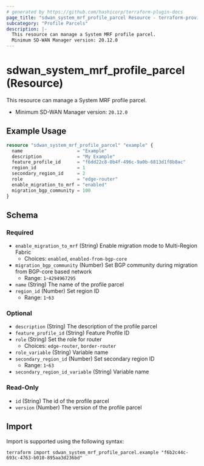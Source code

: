 ```yaml
---
# generated by https://github.com/hashicorp/terraform-plugin-docs
page_title: "sdwan_system_mrf_profile_parcel Resource - terraform-provider-sdwan"
subcategory: "Profile Parcels"
description: |-
  This resource can manage a System MRF profile parcel.
  Minimum SD-WAN Manager version: 20.12.0
---
```


# sdwan_system_mrf_profile_parcel (Resource)

This resource can manage a System MRF profile parcel.
  - Minimum SD-WAN Manager version: `20.12.0`

## Example Usage

```terraform
resource "sdwan_system_mrf_profile_parcel" "example" {
  name                    = "Example"
  description             = "My Example"
  feature_profile_id      = "f6dd22c8-0b4f-496c-9a0b-6813d1f8b8ac"
  region_id               = 1
  secondary_region_id     = 2
  role                    = "edge-router"
  enable_migration_to_mrf = "enabled"
  migration_bgp_community = 100
}
```

<!-- schema generated by tfplugindocs -->
## Schema

### Required

- `enable_migration_to_mrf` (String) Enable migration mode to Multi-Region Fabric
  - Choices: `enabled`, `enabled-from-bgp-core`
- `migration_bgp_community` (Number) Set BGP community during migration from BGP-core based network
  - Range: `1`-`4294967295`
- `name` (String) The name of the profile parcel
- `region_id` (Number) Set region ID
  - Range: `1`-`63`

### Optional

- `description` (String) The description of the profile parcel
- `feature_profile_id` (String) Feature Profile ID
- `role` (String) Set the role for router
  - Choices: `edge-router`, `border-router`
- `role_variable` (String) Variable name
- `secondary_region_id` (Number) Set secondary region ID
  - Range: `1`-`63`
- `secondary_region_id_variable` (String) Variable name

### Read-Only

- `id` (String) The id of the profile parcel
- `version` (Number) The version of the profile parcel

## Import

Import is supported using the following syntax:

```shell
terraform import sdwan_system_mrf_profile_parcel.example "f6b2c44c-693c-4763-b010-895aa3d236bd"
```
